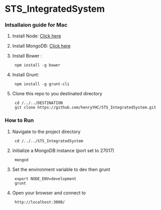 # STS_IntegratedSystem
### Intsallaion guide for Mac
1. Install Node: [Click here](https://nodejs.org/download/)
2. Install MongoDB: [Click here](http://www.mongodb.org/downloads) 
3. Install Bower :

		npm install -g bower

4. Install Grunt:

		npm install -g grunt-cli
		
5. Clone this repo to you destinated directory

		cd /../../DESTINATION
		git clone https://github.com/henryYHC/STS_IntegratedSystem.git
		
### How to Run
1. Navigate to the project directory

		cd /../../STS_IntegratedSystem
		
2. Initialize a MongoDB instance (port set to 27017)

		mongod
	
3. Set the environment variable to dev then grunt

		export NODE_ENV=development
		grunt
		
4. Open your browser and connect to 

		http://localhost:3000/
